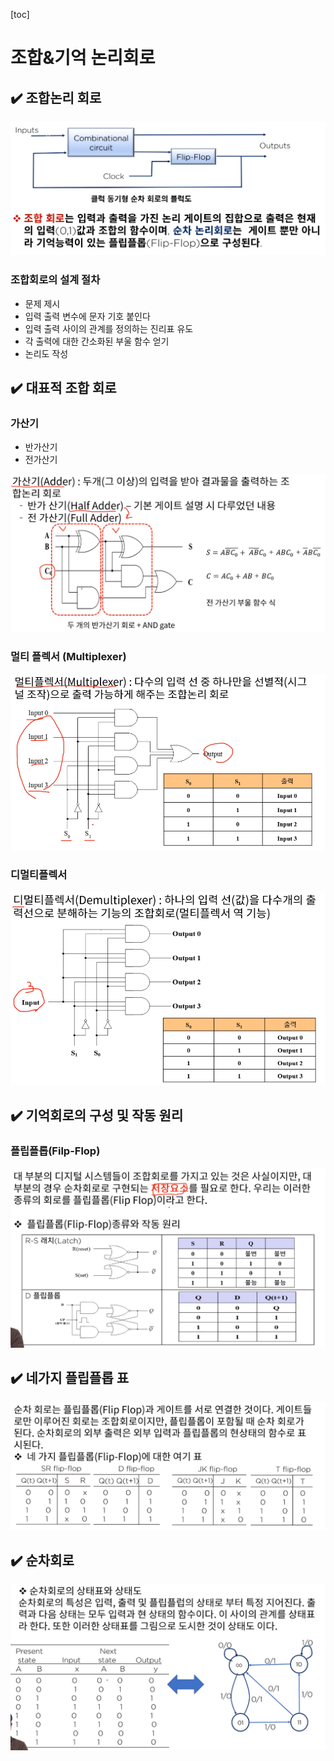 [toc]

# 조합&기억 논리회로

## :heavy_check_mark: 조합논리 회로

![image-20210317221640362](assets/image-20210317221640362.png)



### 조합회로의 설계 절차

- 문제 제시
- 입력 출력 변수에 문자 기호 붙인다
- 입력 출력 사이의 관계를 정의하는 진리표 유도
- 각 출력에 대한 간소화된 부울 함수 얻기
- 논리도 작성







## :heavy_check_mark: 대표적 조합 회로

### 가산기

- 반가산기
- 전가산기

![image-20210317222412276](assets/image-20210317222412276.png)



### 멀티 플렉서 (Multiplexer)

![image-20210317222555053](assets/image-20210317222555053.png)



### 디멀티플렉서

![image-20210317222658962](assets/image-20210317222658962.png)





## :heavy_check_mark: 기억회로의 구성 및 작동 원리

### 플립플롭(Filp-Flop)

![image-20210317222722747](assets/image-20210317222722747.png)






## :heavy_check_mark: 네가지 플립플롭 표

![image-20210317222822594](assets/image-20210317222822594.png)






## :heavy_check_mark: 순차회로

![image-20210317223014160](assets/image-20210317223014160.png)



